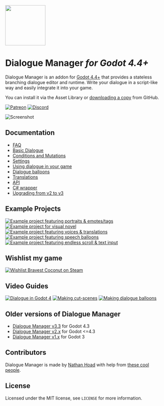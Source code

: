 <img src="docs/media/logo.svg" width="128" height="128">

# Dialogue Manager _for Godot 4.4+_

Dialogue Manager is an addon for [Godot 4.4+](https://godotengine.org/) that provides a stateless branching dialogue editor and runtime. Write your dialogue in a script-like way and easily integrate it into your game.

You can install it via the Asset Library or [downloading a copy](https://github.com/nathanhoad/godot_dialogue_manager/archive/refs/heads/main.zip) from GitHub.

[![Patreon](https://img.shields.io/badge/Patreon-Support%20this%20Project-%23f1465a?style=for-the-badge)](https://www.patreon.com/nathanhoad) [![Discord](https://img.shields.io/discord/945920743915524176?label=discord&logo=discord&logoColor=%23fff&style=for-the-badge)](https://discord.gg/zwBVQdJchX)

![Screenshot](docs/media/screenshot.jpg)

## Documentation

- [FAQ](docs/FAQ.md)
- [Basic Dialogue](docs/Basic_Dialogue.md)
- [Conditions and Mutations](docs/Conditions_Mutations.md)
- [Settings](docs/Settings.md)
- [Using dialogue in your game](docs/Using_Dialogue.md)
- [Dialogue balloons](docs/Dialogue_Balloons.md)
- [Translations](docs/Translations.md)
- [API](docs/API.md)
- [C# wrapper](docs/CSharp.md)
- [Upgrading from v2 to v3](docs/2to3.md)

## Example Projects

[![Example project featuring portraits & emotes/tags](docs/media/example-portraits.png)](https://nathanhoad.itch.io/godot-dialogue-example-project-portraits)
[![Example project for visual novel](docs/media/example-visual-novel.png)](https://nathanhoad.itch.io/godot-dialogue-example-project-visual-novel)
[![Example project featuring voices & translations](docs/media/example-voices-translations.png)](https://nathanhoad.itch.io/voices-translations-godot-dialogue-example-project)
[![Example project featuring speech balloons](docs/media/example-speech-balloons.png)](https://nathanhoad.itch.io/speech-balloons-godot-dialogue-example-project)
[![Example project featuring endless scroll & text input](docs/media/example-endless-scroll.png)](https://nathanhoad.itch.io/endless-scroll-text-input-godot-dialogue-example-project)

## Wishlist my game

[![Wishlist Bravest Coconut on Steam](docs/media/bravest-coconut.png)](https://bravestcoconut.com/wishlist)

## Video Guides

[![Dialogue in Godot 4](docs/media/dialogue-in-godot.png)](https://youtu.be/UhPFk8FSbd8)
[![Making cut-scenes](docs/media/cutscenes.png)](https://youtu.be/G_TN8jz4v9o)
[![Making dialogue balloons](docs/media/video-examples.png)](https://youtu.be/Rd4bZEX2RCg)

## Older versions of Dialogue Manager

- [Dialogue Manager v3.3](https://github.com/nathanhoad/godot_dialogue_manager/releases/tag/v3.3.3) for Godot 4.3
- [Dialogue Manager v2.x](https://github.com/nathanhoad/godot_dialogue_manager/tree/v2.x) for Godot <=4.3
- [Dialogue Manager v1.x](https://github.com/nathanhoad/godot_dialogue_manager/tree/v1.x) for Godot 3

## Contributors

Dialogue Manager is made by [Nathan Hoad](https://nathanhoad.net) with help from [these cool people](https://github.com/nathanhoad/godot_dialogue_manager/graphs/contributors).

## License

Licensed under the MIT license, see `LICENSE` for more information.
